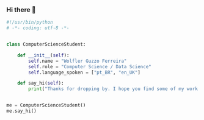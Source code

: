 ### Hi there 👋

```python
#!/usr/bin/python
# -*- coding: utf-8 -*-


class ComputerScienceStudent:

    def __init__(self):
        self.name = "Wolfler Guzzo Ferreira"
        self.role = "Computer Science / Data Science"
        self.language_spoken = ["pt_BR", "en_UK"]

    def say_hi(self):
        print("Thanks for dropping by. I hope you find some of my work interesting.")


me = ComputerScienceStudent()
me.say_hi()
```




<!--
**wolflergf/wolflergf** is a ✨ _special_ ✨ repository because its `README.md` (this file) appears on your GitHub profile.

Here are some ideas to get you started:

- 🔭 I’m currently working on ...
- 🌱 I’m currently learning ...
- 👯 I’m looking to collaborate on ...
- 🤔 I’m looking for help with ...
- 💬 Ask me about ...
- 📫 How to reach me: ...
- 😄 Pronouns: ...
- ⚡ Fun fact: ...
-->
